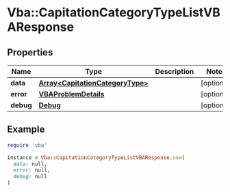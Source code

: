 # Vba::CapitationCategoryTypeListVBAResponse

## Properties

| Name | Type | Description | Notes |
| ---- | ---- | ----------- | ----- |
| **data** | [**Array&lt;CapitationCategoryType&gt;**](CapitationCategoryType.md) |  | [optional] |
| **error** | [**VBAProblemDetails**](VBAProblemDetails.md) |  | [optional] |
| **debug** | [**Debug**](Debug.md) |  | [optional] |

## Example

```ruby
require 'vba'

instance = Vba::CapitationCategoryTypeListVBAResponse.new(
  data: null,
  error: null,
  debug: null
)
```

